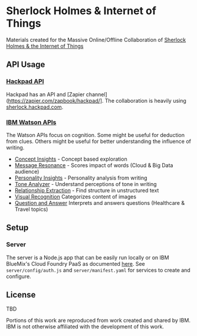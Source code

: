 # Sherlock Holmes & Internet of Things

Materials created for the Massive Online/Offline Collaboration of [Sherlock Holmes & the Internet of Things](http://sherlockholmes.io)

## API Usage

### [Hackpad API](https://hackpad.com/Hackpad-API-v1.0-k9bpcEeOo2Q)

Hackpad has an API and [Zapier channel](https://zapier.com/zapbook/hackpad/]. The collaboration is heavily using [sherlock.hackpad.com](https://sherlock.hackpad.com).

### [IBM Watson APIs](http://www.ibm.com/smarterplanet/us/en/ibmwatson/developercloud/services-catalog.html)

The Watson APIs focus on cognition. Some might be useful for deduction from clues. Others might be useful for better understanding the influence of writing.

  * [Concept Insights](http://www.ibm.com/smarterplanet/us/en/ibmwatson/developercloud/concept-insights.html) - Concept based exploration
  * [Message Resonance](http://www.ibm.com/smarterplanet/us/en/ibmwatson/developercloud/message-resonance.html) - Scores impact of words (Cloud & Big Data audience)
  * [Personality Insights](http://www.ibm.com/smarterplanet/us/en/ibmwatson/developercloud/personality-insights.html) - Personality analysis from writing 
  * [Tone Analyzer](http://www.ibm.com/smarterplanet/us/en/ibmwatson/developercloud/tone-analyzer.html) - Understand perceptions of tone in writing
  * [Relationship Extraction](http://www.ibm.com/smarterplanet/us/en/ibmwatson/developercloud/relationship-extraction.html) - Find structure in unstructured text
  * [Visual Recognition](http://www.ibm.com/smarterplanet/us/en/ibmwatson/developercloud/visual-recognition.html) Categorizes content of images
  * [Question and Answer](http://www.ibm.com/smarterplanet/us/en/ibmwatson/developercloud/visual-recognition.html) Interprets and answers questions (Healthcare & Travel topics)

## Setup

### Server

The server is a Node.js app that can be easily run locally or on IBM BlueMix's Cloud Foundry PaaS as documented [here](http://www.ibm.com/smarterplanet/us/en/ibmwatson/developercloud/doc/getting_started/gs-full-nodejs.shtml#prepare). See `server/config/auth.js` and `server/manifest.yaml` for services to create and configure.

## License

TBD

Portions of this work are reproduced from work created and shared by IBM. IBM is not otherwise affiliated with the development of this work.
